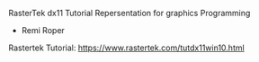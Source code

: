 RasterTek dx11 Tutorial Repersentation for graphics Programming

- Remi Roper


Rastertek Tutorial: https://www.rastertek.com/tutdx11win10.html
